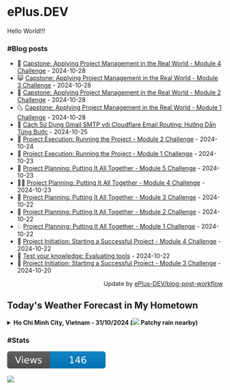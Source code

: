 # ePlus.DEV

Hello World!!!

### #Blog posts

- 🧰 [Capstone: Applying Project Management in the Real World - Module 4 Challenge](https://eplus.dev/capstone-applying-project-management-in-the-real-world-module-4-challenge) - 2024-10-28 
- 😺 [Capstone: Applying Project Management in the Real World - Module 3 Challenge](https://eplus.dev/capstone-applying-project-management-in-the-real-world-module-3-challenge) - 2024-10-28 
- 🗽 [Capstone: Applying Project Management in the Real World - Module 2 Challenge](https://eplus.dev/capstone-applying-project-management-in-the-real-world-module-2-challenge) - 2024-10-28 
- 🌜 [Capstone: Applying Project Management in the Real World - Module 1 Challenge](https://eplus.dev/capstone-applying-project-management-in-the-real-world-module-1-challenge) - 2024-10-28 
- 📝 [Cách Sử Dụng Gmail SMTP với Cloudflare Email Routing: Hướng Dẫn Từng Bước](https://eplus.dev/cach-su-dung-gmail-smtp-voi-cloudflare-email-routing-huong-dan-tung-buoc) - 2024-10-25 
- 🚀 [Project Execution: Running the Project - Module 2 Challenge](https://eplus.dev/project-execution-running-the-project-module-2-challenge) - 2024-10-24 
- 💼 [Project Execution: Running the Project - Module 1 Challenge](https://eplus.dev/project-execution-running-the-project-module-1-challenge) - 2024-10-23 
- 🦣 [Project Planning: Putting It All Together - Module 5 Challenge](https://eplus.dev/project-planning-putting-it-all-together-module-5-challenge) - 2024-10-23 
- 👨‍🏫 [Project Planning: Putting It All Together - Module 4 Challenge](https://eplus.dev/project-planning-putting-it-all-together-module-4-challenge) - 2024-10-23 
- 🔭 [Project Planning: Putting It All Together - Module 3 Challenge](https://eplus.dev/project-planning-putting-it-all-together-module-3-challenge) - 2024-10-22 
- 🤡 [Project Planning: Putting It All Together - Module 2 Challenge](https://eplus.dev/project-planning-putting-it-all-together-module-2-challenge) - 2024-10-22 
- 💡 [Project Planning: Putting It All Together - Module 1 Challenge](https://eplus.dev/project-planning-putting-it-all-together-module-1-challenge) - 2024-10-22 
- 🦣 [Project Initiation: Starting a Successful Project - Module 4 Challenge](https://eplus.dev/project-initiation-starting-a-successful-project-module-4-challenge) - 2024-10-22 
- 💪 [Test your knowledge: Evaluating tools](https://eplus.dev/test-your-knowledge-evaluating-tools) - 2024-10-22 
- 🤡 [Project Initiation: Starting a Successful Project - Module 3 Challenge](https://eplus.dev/project-initiation-starting-a-successful-project-module-3-challenge) - 2024-10-20 


<div align="right">
    Update by <a target="_blank" href="https://github.com/ePlus-DEV/blog-post-workflow">ePlus-DEV/blog-post-workflow</a>
</div>


## Today's Weather Forecast in My Hometown



<details>
    <summary><b>Ho Chi Minh City, Vietnam - 31/10/2024 (<img src="https://cdn.weatherapi.com/weather/64x64/day/176.png" width="25" /> Patchy rain nearby)</b>
    </summary>

    
<table>
    <tr>
        <th>Hour</th>
        <td>00:00</td><td>01:00</td><td>02:00</td><td>03:00</td><td>04:00</td><td>05:00</td><td>06:00</td><td>07:00</td><td>08:00</td><td>09:00</td><td>10:00</td><td>11:00</td><td>12:00</td><td>13:00</td><td>14:00</td><td>15:00</td><td>16:00</td><td>17:00</td><td>18:00</td><td>19:00</td><td>20:00</td><td>21:00</td><td>22:00</td><td>23:00</td>
    </tr>
    <tr>
        <th>Weather</th>
        <td><img src="https://cdn.weatherapi.com/weather/64x64/night/116.png"></img></td><td><img src="https://cdn.weatherapi.com/weather/64x64/night/116.png"></img></td><td><img src="https://cdn.weatherapi.com/weather/64x64/night/116.png"></img></td><td><img src="https://cdn.weatherapi.com/weather/64x64/night/116.png"></img></td><td><img src="https://cdn.weatherapi.com/weather/64x64/night/116.png"></img></td><td><img src="https://cdn.weatherapi.com/weather/64x64/night/116.png"></img></td><td><img src="https://cdn.weatherapi.com/weather/64x64/day/113.png"></img></td><td><img src="https://cdn.weatherapi.com/weather/64x64/day/113.png"></img></td><td><img src="https://cdn.weatherapi.com/weather/64x64/day/113.png"></img></td><td><img src="https://cdn.weatherapi.com/weather/64x64/day/116.png"></img></td><td><img src="https://cdn.weatherapi.com/weather/64x64/day/116.png"></img></td><td><img src="https://cdn.weatherapi.com/weather/64x64/day/116.png"></img></td><td><img src="https://cdn.weatherapi.com/weather/64x64/day/116.png"></img></td><td><img src="https://cdn.weatherapi.com/weather/64x64/day/176.png"></img></td><td><img src="https://cdn.weatherapi.com/weather/64x64/day/176.png"></img></td><td><img src="https://cdn.weatherapi.com/weather/64x64/day/176.png"></img></td><td><img src="https://cdn.weatherapi.com/weather/64x64/day/116.png"></img></td><td><img src="https://cdn.weatherapi.com/weather/64x64/day/119.png"></img></td><td><img src="https://cdn.weatherapi.com/weather/64x64/night/176.png"></img></td><td><img src="https://cdn.weatherapi.com/weather/64x64/night/353.png"></img></td><td><img src="https://cdn.weatherapi.com/weather/64x64/night/176.png"></img></td><td><img src="https://cdn.weatherapi.com/weather/64x64/night/116.png"></img></td><td><img src="https://cdn.weatherapi.com/weather/64x64/night/113.png"></img></td><td><img src="https://cdn.weatherapi.com/weather/64x64/night/176.png"></img></td>
    </tr>
    <tr>
        <th>Condition</th>
        <td width="200px">Partly Cloudy </td><td width="200px">Partly Cloudy </td><td width="200px">Partly Cloudy </td><td width="200px">Partly Cloudy </td><td width="200px">Partly Cloudy </td><td width="200px">Partly Cloudy </td><td width="200px">Sunny</td><td width="200px">Sunny</td><td width="200px">Sunny</td><td width="200px">Partly Cloudy </td><td width="200px">Partly Cloudy </td><td width="200px">Partly Cloudy </td><td width="200px">Partly Cloudy </td><td width="200px">Patchy rain nearby</td><td width="200px">Patchy rain nearby</td><td width="200px">Patchy rain nearby</td><td width="200px">Partly cloudy</td><td width="200px">Cloudy </td><td width="200px">Patchy rain nearby</td><td width="200px">Light rain shower</td><td width="200px">Patchy rain nearby</td><td width="200px">Partly Cloudy </td><td width="200px">Clear </td><td width="200px">Patchy rain nearby</td>
    </tr>
    <tr>
        <th>Temperature</th>
        <td>24.8 °C</td><td>24.6 °C</td><td>24.4 °C</td><td>24.1 °C</td><td>23.9 °C</td><td>23.7 °C</td><td>23.6 °C</td><td>24.8 °C</td><td>26.5 °C</td><td>28.1 °C</td><td>29.3 °C</td><td>30.3 °C</td><td>31 °C</td><td>31.4 °C</td><td>31 °C</td><td>29.6 °C</td><td>30.3 °C</td><td>28.2 °C</td><td>27.7 °C</td><td>27.1 °C</td><td>26.5 °C</td><td>25.9 °C</td><td>25.5 °C</td><td>25.2 °C</td>
    </tr>
    <tr>
        <th>Wind</th>
        <td>7.2 kph</td><td>7.2 kph</td><td>7.6 kph</td><td>7.9 kph</td><td>7.6 kph</td><td>7.6 kph</td><td>7.9 kph</td><td>8.3 kph</td><td>10.8 kph</td><td>13 kph</td><td>15.1 kph</td><td>16.6 kph</td><td>17.6 kph</td><td>17.6 kph</td><td>16.2 kph</td><td>13 kph</td><td>11.2 kph</td><td>9 kph</td><td>7.9 kph</td><td>8.3 kph</td><td>7.9 kph</td><td>6.8 kph</td><td>6.5 kph</td><td>7.2 kph</td>
    </tr>
</table>


<div align="right">
    Updated at: 2024-10-31T09:57:10Z - by <a target="_blank"
        href="https://github.com/ePlus-DEV/weather-forecast">ePlus-DEV/weather-forecast</a>
</div>
</details>


### #Stats

[![Image of counter](https://github.com/ePlus-DEV/view-counter/blob/main/svg/685088620/badge.svg)](https://github.com/ePlus-DEV/view-counter/blob/main/readme/685088620/week.md)

![](https://komarev.com/ghpvc/?username=ePlus-DEV&style=for-the-badge)
